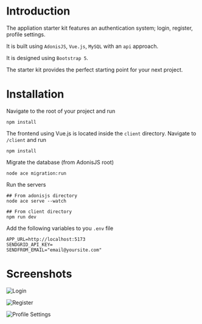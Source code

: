 # Introduction
The appliation starter kit features an authentication system; login, register, profile settings.

It is built using `AdonisJS`, `Vue.js`, `MySQL` with an `api` approach. 

It is designed using `Bootstrap 5`.

The starter kit provides the perfect starting point for your next project.

# Installation
Navigate to the root of your project and run
```
npm install
```
The frontend using Vue.js is located inside the `client` directory. Navigate to `/client` and run
```
npm install
```
Migrate the database (from AdonisJS root)
```
node ace migration:run
```
Run the servers
```
## From adonisjs directory
node ace serve --watch

## From client directory
npm run dev 
```
Add the following variables to you `.env` file
```
APP_URL=http://localhost:5173
SENDGRID_API_KEY=
SENDFROM_EMAIL="email@yoursite.com"
```

# Screenshots

![Login](https://i.imgur.com/OC4RDBJ.png)

![Register](https://i.imgur.com/9dfjcM6.png)

![Profile Settings](https://i.imgur.com/NqYI1U7.png)
